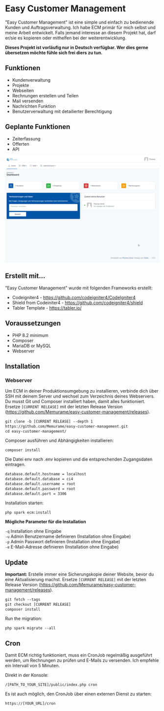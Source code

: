 # Easy Customer Management
"Easy Customer Management" ist eine simple und einfach zu bedienende Kunden und Auftragsverwaltung.
Ich habe ECM primär für mich selbst und meine Arbeit entwickelt. 
Falls jemand interesse an diesem Projekt hat, darf er/sie es kopieren oder mithelfen bei der weiterentwicklung.

**Dieses Projekt ist vorläufig nur in Deutsch verfügbar. Wer dies gerne übersetzen möchte fühle sich frei diers zu tun.**

## Funktionen
- Kundenverwaltung
- Projekte
- Webseiten
- Rechnungen erstellen und Teilen
- Mail versenden
- Nachrichten Funktion
- Benutzerverwaltung mit detailierter Berechtigung

## Geplante Funktionen
- Zeiterfassung
- Offerten
- API


![Dashboard](screenshot.png)

## Erstellt mit...

"Easy Customer Management" wurde mit folgenden Frameworks erstellt:

* Codeigniter4 - https://github.com/codeigniter4/CodeIgniter4
* Shield from Codeiniter4 - https://github.com/codeigniter4/shield
* Tabler Template - https://tabler.io/

## Voraussetzungen

- PHP 8.2 minimum
- Composer
- MariaDB or MySQL
- Webserver

## Installation

### Webserver
Um ECM in deiner Produktionsumgebung zu installieren, verbinde dich über SSH mit deinem Server und wechsel zum Verzeichnis deines Webservers. Du musst Git und Composer installiert haben, damit alles funktioniert.
Ersetze `[CURRENT RELEASE]` mit der letzten Release Version (https://github.com/Memurame/easy-customer-management/releases).

```console
git clone -b [CURRENT RELEASE] --depth 1 https://github.com/Memurame/easy-customer-management.git
cd easy-customer-management/
```

Composer ausführen und Abhängigkeiten installieren:
```console
composer install
```

Die Datei env nach .env kopieren und die entsprechenden Zugangsdaten eintragen.
```
database.default.hostname = localhost
database.default.database = ci4
database.default.username = root
database.default.password = root
database.default.port = 3306
```

Installation starten:
```console
php spark ecm:install
```
  
**Mögliche Parameter für die Installation**

`-q` Installation ohne Eingabe<br>
`-u` Admin Benutzername definieren (Installation ohne Eingabe)<br>
`-p` Admin Passwort definieren (Installation ohne Eingabe)<br>
`-e` E-Mail-Adresse definieren (Installation ohne Eingabe)<br>

## Update

**Important:** Erstelle immer eine Sicherungskopie deiner Website, bevor du eine Aktualisierung machst.
Ersetze `[CURRENT RELEASE]` mit der letzten Release Version (https://github.com/Memurame/easy-customer-management/releases).

```colsole
git fetch --tags
git checkout [CURRENT RELEASE]
composer install
```

Run the migration:
```console
php spark migrate --all
```


## Cron
Damit ECM richtig funktioniert, muss ein CronJob regelmäßig ausgeführt werden, um Rechnungen zu prüfen und E-Mails zu versenden. Ich empfehle ein Intervall von 5 Minuten.

Direkt in der Konsole:
```console
/[PATH_TO_YOUR_SITE]/public/index.php cron
```

Es ist auch möglich, den CronJob über einen externen Dienst zu starten:
```
https://[YOUR_URL]/cron
``` 
